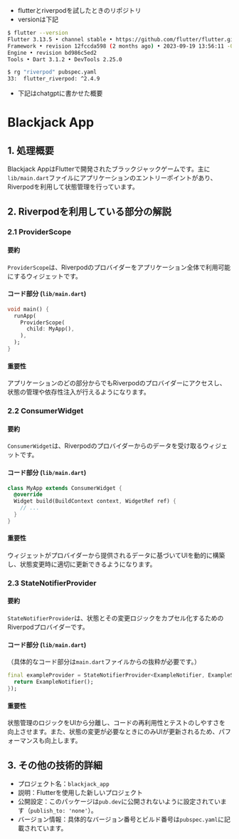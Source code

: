 - flutterとriverpodを試したときのリポジトリ
- versionは下記
```sh
$ flutter --version
Flutter 3.13.5 • channel stable • https://github.com/flutter/flutter.git
Framework • revision 12fccda598 (2 months ago) • 2023-09-19 13:56:11 -0700
Engine • revision bd986c5ed2
Tools • Dart 3.1.2 • DevTools 2.25.0

$ rg "riverpod" pubspec.yaml
33:  flutter_riverpod: ^2.4.9
```
- 下記はchatgptに書かせた概要

# Blackjack App

## 1. 処理概要
Blackjack AppはFlutterで開発されたブラックジャックゲームです。主に`lib/main.dart`ファイルにアプリケーションのエントリーポイントがあり、Riverpodを利用して状態管理を行っています。

## 2. Riverpodを利用している部分の解説

### 2.1 ProviderScope
#### 要約
`ProviderScope`は、Riverpodのプロバイダーをアプリケーション全体で利用可能にするウィジェットです。
#### コード部分 (`lib/main.dart`)
```dart
void main() {
  runApp(
    ProviderScope(
      child: MyApp(),
    ),
  );
}
```
#### 重要性
アプリケーションのどの部分からでもRiverpodのプロバイダーにアクセスし、状態の管理や依存性注入が行えるようになります。

### 2.2 ConsumerWidget
#### 要約
`ConsumerWidget`は、Riverpodのプロバイダーからのデータを受け取るウィジェットです。
#### コード部分 (`lib/main.dart`)
```dart
class MyApp extends ConsumerWidget {
  @override
  Widget build(BuildContext context, WidgetRef ref) {
    // ...
  }
}
```
#### 重要性
ウィジェットがプロバイダーから提供されるデータに基づいてUIを動的に構築し、状態変更時に適切に更新できるようになります。

### 2.3 StateNotifierProvider
#### 要約
`StateNotifierProvider`は、状態とその変更ロジックをカプセル化するためのRiverpodプロバイダーです。
#### コード部分 (`lib/main.dart`)
（具体的なコード部分は`main.dart`ファイルからの抜粋が必要です。）
```dart
final exampleProvider = StateNotifierProvider<ExampleNotifier, ExampleState>((ref) {
  return ExampleNotifier();
});
```
#### 重要性
状態管理のロジックをUIから分離し、コードの再利用性とテストのしやすさを向上させます。また、状態の変更が必要なときにのみUIが更新されるため、パフォーマンスも向上します。

## 3. その他の技術的詳細
- プロジェクト名：`blackjack_app`
- 説明：Flutterを使用した新しいプロジェクト
- 公開設定：このパッケージは`pub.dev`に公開されないように設定されています（`publish_to: 'none'`）。
- バージョン情報：具体的なバージョン番号とビルド番号は`pubspec.yaml`に記載されています。
